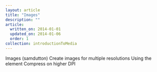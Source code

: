 ```yaml
---
layout: article
title: "Images"
description: ""
article:
  written_on: 2014-01-01
  updated_on: 2014-01-06
  order: 1
collection: introductionToMedia
---
```


Images (samdutton)
    Create images for multiple resolutions
    Using the <picture> element
    Compress on higher DPI